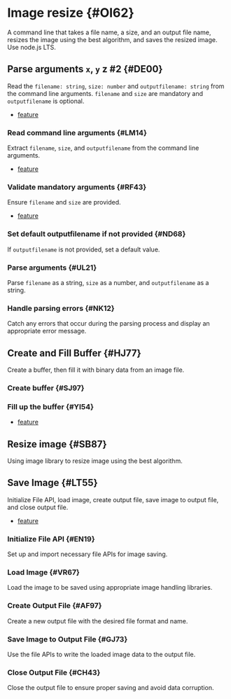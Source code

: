 # Image resize {#OI62}

A command line that takes a file name, a size, and an output file name, resizes the image using the best algorithm, and saves the resized image. Use node.js LTS.

<!-- @prompt

Use the writing style of software technical writer.

-->

## Parse arguments `x`, `y` **z** #2 {#DE00}

Read the `filename: string`, `size: number` and `outputfilename: string`
from the command line arguments. `filename` and `size` are mandatory and `outputfilename` is optional.

-   [feature](./test/feature.DE00.feature)

### Read command line arguments {#LM14}

Extract `filename`, `size`, and `outputfilename` from the command line arguments.

-   [feature](./test/feature.LM14.feature)


### Validate mandatory arguments {#RF43}

Ensure `filename` and `size` are provided.

-   [feature](./test/feature.RF43.feature)


### Set default outputfilename if not provided {#ND68}

If `outputfilename` is not provided, set a default value.

### Parse arguments {#UL21}

Parse `filename` as a string, `size` as a number, and `outputfilename` as a string.

### Handle parsing errors {#NK12}

Catch any errors that occur during the parsing process and display an appropriate error message.

## Create and Fill Buffer {#HJ77}

Create a buffer, then fill it with binary data from an image file.

### Create buffer {#SJ97}

### Fill up the buffer {#YI54}

-   [feature](./test/feature.YI54.feature)


## Resize image {#SB87}

Using image library to resize image using the best algorithm.

## Save Image {#LT55}

Initialize File API, load image, create output file, save image to output file, and close output file.

-   [feature](./test/feature.LT55.feature)


### Initialize File API {#EN19}

Set up and import necessary file APIs for image saving.

### Load Image {#VR67}

Load the image to be saved using appropriate image handling libraries.

### Create Output File {#AF97}

Create a new output file with the desired file format and name.

### Save Image to Output File {#GJ73}

Use the file APIs to write the loaded image data to the output file.

### Close Output File {#CH43}

Close the output file to ensure proper saving and avoid data corruption.
